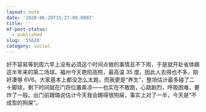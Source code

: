 ```yaml
---
layout: note
date: '2020-06-20T15:27:00.000Z'
title: ''
mf-post-status:
  - published
slug: '55620'
category: social
---
```

好不容易等到周六早上没有必须这个时间点做的事情且不下雨，于是就开赴省体踢这半年来的第二场球。福州今天艳阳高照，最高温 35 度，因此人去得也不多，刚好凑够 6V6。大家基本上都没怎么太跑，而我更是“养生”，整场估计最多碰了二十脚球，剩下时间就在门将位置乘凉——也实在不敢跑，心跳剧烈，呼吸困难，要炸了一般。出门前跟璐说估计今天我会踢得很狗屎，事实上对了一半，今天是“不成型的狗屎”。
